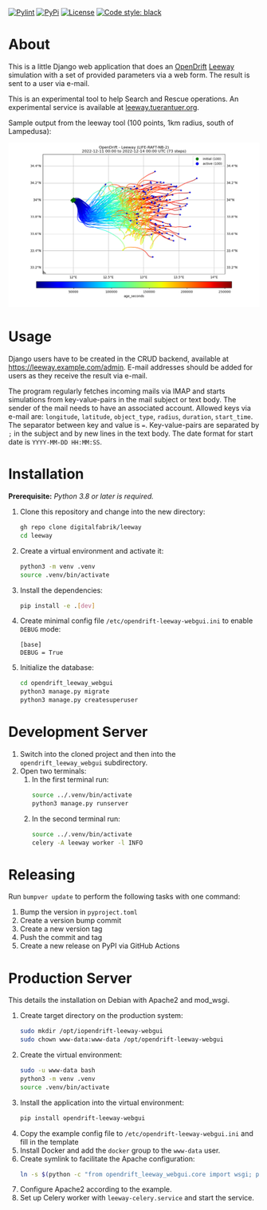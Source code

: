 [![Pylint](https://img.shields.io/badge/pylint-10.00-brightgreen)](https://www.pylint.org/)
[![PyPi](https://img.shields.io/pypi/v/opendrift-leeway-webgui.svg)](https://pypi.org/project/opendrift-leeway-webgui/)
[![License](https://img.shields.io/badge/License-Apache%202.0-blue.svg)](https://opensource.org/licenses/Apache-2.0)
[![Code style: black](https://img.shields.io/badge/code%20style-black-000000.svg)](https://github.com/psf/black)

# About

This is a little Django web application that does an [OpenDrift](https://github.com/OpenDrift/opendrift) [Leeway](https://opendrift.github.io/choosing_a_model.html) simulation with a set of provided parameters via a web form. The result is sent to a user via e-mail.

This is an experimental tool to help Search and Rescue operations. An experimental service is available at [leeway.tuerantuer.org](https://leeway.tuerantuer.org).

Sample output from the leeway tool (100 points, 1km radius, south of Lampedusa):

![Example leeway output](./.github/leeway-simulation-output.png)

# Usage

Django users have to be created in the CRUD backend, available at https://leeway.example.com/admin. E-mail addresses should be added for users as they receive the result via e-mail.

The program regularly fetches incoming mails via IMAP and starts simulations from key-value-pairs in the mail subject or text body. The sender of the mail needs to have an associated account. Allowed keys via e-mail are: `longitude`, `latitude`, `object_type`, `radius`, `duration`, `start_time`. The separator between key and value is `=`. Key-value-pairs are separated by `;` in the subject and by new lines in the text body. The date format for start date is `YYYY-MM-DD HH:MM:SS`.

# Installation

**Prerequisite:** _Python 3.8 or later is required._

1. Clone this repository and change into the new directory:
   ```bash
   gh repo clone digitalfabrik/leeway
   cd leeway
   ```
2. Create a virtual environment and activate it:
   ```bash
   python3 -m venv .venv
   source .venv/bin/activate
   ```
3. Install the dependencies:
   ```bash
   pip install -e .[dev]
   ```
4. Create minimal config file `/etc/opendrift-leeway-webgui.ini` to enable `DEBUG` mode:
   ```dosini
   [base]
   DEBUG = True
   ```
5. Initialize the database:
   ```bash
   cd opendrift_leeway_webgui
   python3 manage.py migrate
   python3 manage.py createsuperuser
   ```

# Development Server

1. Switch into the cloned project and then into the `opendrift_leeway_webgui` subdirectory.
2. Open two terminals:
   1. In the first terminal run:
      ```bash
      source ../.venv/bin/activate
      python3 manage.py runserver
      ```
   2. In the second terminal run:
      ```bash
      source ../.venv/bin/activate
      celery -A leeway worker -l INFO
      ```


# Releasing

Run `bumpver update` to perform the following tasks with one command:

1. Bump the version in `pyproject.toml`
2. Create a version bump commit
3. Create a new version tag
4. Push the commit and tag
5. Create a new release on PyPI via GitHub Actions


# Production Server

This details the installation on Debian with Apache2 and mod_wsgi.

1. Create target directory on the production system:
   ```bash
   sudo mkdir /opt/iopendrift-leeway-webgui
   sudo chown www-data:www-data /opt/opendrift-leeway-webgui
   ```
2. Create the virtual environment:
   ```bash
   sudo -u www-data bash
   python3 -m venv .venv
   source .venv/bin/activate
   ```
3. Install the application into the virtual environment:
   ```bash
   pip install opendrift-leeway-webgui
   ```
4. Copy the example config file to `/etc/opendrift-leeway-webgui.ini` and fill in the template
5. Install Docker and add the `docker` group to the `www-data` user.
6. Create symlink to facilitate the Apache configuration:
   ```bash
   ln -s $(python -c "from opendrift_leeway_webgui.core import wsgi; print(wsgi.__file__)") .
   ```
7. Configure Apache2 according to the example.
8. Set up Celery worker with `leeway-celery.service` and start the service.

